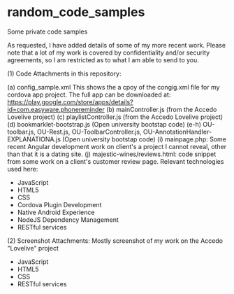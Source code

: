 # random_code_samples
Some private code samples

As requested, I have added details of some of my more recent work. Please note that a lot of my work is covered by confidentiality and/or security agreements, so I am restricted as to what I am able to send to you. 


(1) Code Attachments in this repository: 

(a) config_sample.xml 
This shows the a cpoy of the congig.xml file for my cordova app project. The full app can be downloaded at: https://play.google.com/store/apps/details?id=com.easyware.phonereminder
(b) mainController.js (from the Accedo Lovelive project)
(c) playlistController.js (from the Accedo Lovelive project)
(d) bookmarklet-bootstrap.js (Open university bootstap code)
(e-h) OU-toolbar.js, OU-Rest.js, OU-ToolbarController.js, OU-AnnotationHandler-EXPLANATIONA.js  (Open university bootstap code)
(i) mainpage.php: Some recent Angular development work on client's a project I cannot reveal, other than that it is a dating site.
(j) majestic-wines/reviews.html: code snippet from some work on a client's customer review page.
Relevant technologies used here: 
- JavaScript
- HTML5
- CSS
- Cordova Plugin Development
- Native Android Experience
- NodeJS Dependency Management 
- RESTful services 



(2) Screenshot Attachments:
Mostly screenshot of my work on the Accedo "Lovelive" project
- JavaScript
- HTML5
- CSS
- RESTful services 

